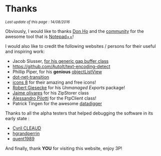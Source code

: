 # Thanks #

*<small>Last update of this page : 14/08/2016</small>*

Obviously, I would like to thanks [Don Ho](https://notepad-plus-plus.org/contributors/author.html) and the [community](https://notepad-plus-plus.org/community/) for the awesome tool that is [Notepad++](https://notepad-plus-plus.org/)!

I would also like to credit the following websites / persons for their useful and inspiring work:

* Jacob Slusser, [for his generic gap buffer class](http://www.codeproject.com/Articles/20910/Generic-Gap-Buffer)
* https://github.com/AutoIt/text-encoding-detect
* Phillip Piper, for his **genious** [objectListView](http://objectlistview.sourceforge.net/cs/index.html)
* [dot-net-transition](https://code.google.com/archive/p/dot-net-transitions/wikis/CodingWithTransitions.wiki#Adding_the_Transitions_library_to_your_project)
* [icons 8](https://icons8.com/) for their amazing and free icons!
* [Robert Giesecke](https://sites.google.com/site/robertgiesecke/Home/uploads) for his *Unmanaged Exports* package!
* [Jaime olivares](http://github.com/jaime-olivares/zipstorer) for his ZipStorer class
* [Alessandro Pilotti](https://ftps.codeplex.com/) for the FtpClient class!
* Patrick Tingen for the awesome [datadigger](https://datadigger.wordpress.com/) 

Thanks to all the alpha testers that helped debugging the software in its early state :

* [Cyril CLEAUD](https://github.com/ccleaud)
* [hgrandperrin](https://github.com/hgrandperrin)
* [quent1989](https://github.com/quent1989)

And finally, thank **YOU** for visiting this website, enjoy 3P!

